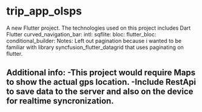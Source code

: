 # trip_app_olsps

A new Flutter project.
The technologies used on this project includes
Dart
Flutter
curved_navigation_bar:
intl: 
sqflite: 
bloc: 
flutter_bloc: 
conditional_builder: 
Notes:
Left out pagination because i wanted to be familiar with library syncfusion_flutter_datagrid that uses paginating on flutter.

Additional info:
-This project would require Maps to show the actual gps location.
-Include RestApi  to save data to the server and also on the device for realtime syncronization.
-

